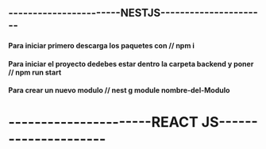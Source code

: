 ## -----------------------NESTJS----------------------

#### Para iniciar primero descarga los paquetes con // npm i
#### Para iniciar el proyecto dedebes estar dentro la carpeta backend y poner // npm run start
#### Para crear un nuevo modulo // nest g module nombre-del-Modulo

# ----------------------REACT JS---------------------